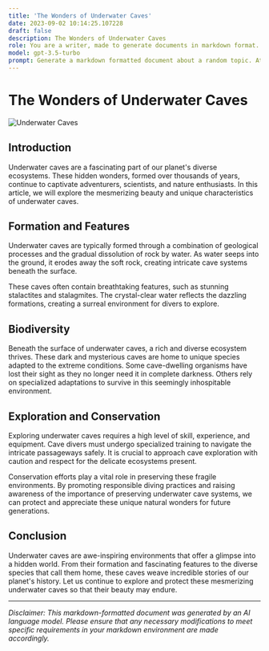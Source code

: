 ```yaml
---
title: 'The Wonders of Underwater Caves'
date: 2023-09-02 10:14:25.107228
draft: false
description: The Wonders of Underwater Caves
role: You are a writer, made to generate documents in markdown format. It is very important that all of the documents you generate are in valid markdown format.
model: gpt-3.5-turbo
prompt: Generate a markdown formatted document about a random topic. At the bottom, include a disclaimer explaining that the document was generated by you. The first line of the document should be the title. Make sure that the entire document is in proper markdown format, using a mix of various tags to make the document visually appealing.
---
```


# The Wonders of Underwater Caves

![Underwater Caves](https://example.com/images/underwater_caves.jpg)

## Introduction

Underwater caves are a fascinating part of our planet's diverse ecosystems. These hidden wonders, formed over thousands of years, continue to captivate adventurers, scientists, and nature enthusiasts. In this article, we will explore the mesmerizing beauty and unique characteristics of underwater caves.

## Formation and Features

Underwater caves are typically formed through a combination of geological processes and the gradual dissolution of rock by water. As water seeps into the ground, it erodes away the soft rock, creating intricate cave systems beneath the surface.

These caves often contain breathtaking features, such as stunning stalactites and stalagmites. The crystal-clear water reflects the dazzling formations, creating a surreal environment for divers to explore.

## Biodiversity

Beneath the surface of underwater caves, a rich and diverse ecosystem thrives. These dark and mysterious caves are home to unique species adapted to the extreme conditions. Some cave-dwelling organisms have lost their sight as they no longer need it in complete darkness. Others rely on specialized adaptations to survive in this seemingly inhospitable environment.

## Exploration and Conservation

Exploring underwater caves requires a high level of skill, experience, and equipment. Cave divers must undergo specialized training to navigate the intricate passageways safely. It is crucial to approach cave exploration with caution and respect for the delicate ecosystems present.

Conservation efforts play a vital role in preserving these fragile environments. By promoting responsible diving practices and raising awareness of the importance of preserving underwater cave systems, we can protect and appreciate these unique natural wonders for future generations.

## Conclusion

Underwater caves are awe-inspiring environments that offer a glimpse into a hidden world. From their formation and fascinating features to the diverse species that call them home, these caves weave incredible stories of our planet's history. Let us continue to explore and protect these mesmerizing underwater caves so that their beauty may endure.

---

*Disclaimer: This markdown-formatted document was generated by an AI language model. Please ensure that any necessary modifications to meet specific requirements in your markdown environment are made accordingly.*